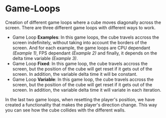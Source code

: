 # Game-Loops

Creation of different game loops where a cube moves diagonally across the screen. There are three different game loops with different ways to work.

- Game Loop <b>Examples</b>: In this game loops, the cube travels accross the screen indefinitely, without taking into account the borders of the screen. And for each example, the game loops are CPU dependant <i>(Example 1)</i>, FPS dependant <i>(Example 2)</i> and finally, it depends on the delta time variable <i>(Example 3)</i>.
- Game Loop <b>Fixed</b>: In this game loop, the cube travels accross the screen, but the position of the cube will get reset if it gets out of the screen. In addition, the variable delta time it will be constant.
- Game Loop <b>Variable</b>: In this game loop, the cube travels accross the screen, but the position of the cube will get reset if it gets out of the screen. In addition, the variable delta time it will variate in each iteration.

In the last two game loops, when resetting the player's position, we have created a functionality that makes the player's direction change. This way you can see how the cube collides with the different walls.
